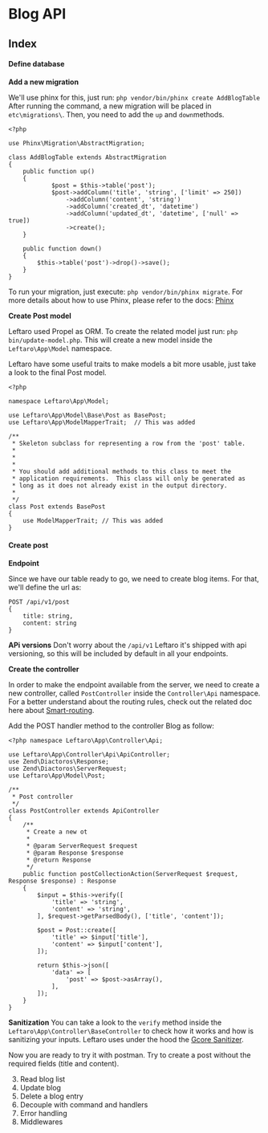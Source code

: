 Blog API
=============================

Index
--------------

#### Define database

**Add a new migration**

We'll use phinx for this, just run: `php vendor/bin/phinx create AddBlogTable`
After running the command, a new migration will be placed in `etc\migrations\`.
Then, you need to add the `up` and `down`methods.


    <?php
    
    use Phinx\Migration\AbstractMigration;
    
    class AddBlogTable extends AbstractMigration
    {
        public function up()
        {
                $post = $this->table('post');
                $post->addColumn('title', 'string', ['limit' => 250])
                    ->addColumn('content', 'string')
                    ->addColumn('created_dt', 'datetime')
                    ->addColumn('updated_dt', 'datetime', ['null' => true])
                    ->create();
        }
    
        public function down()
        {
            $this->table('post')->drop()->save();
        }
    }
    


To run your migration, just execute: `php vendor/bin/phinx migrate`.
For more details about how to use Phinx, please refer to the docs: [Phinx](http://docs.phinx.org/en/latest/migrations.html "Phinx")

**Create Post model**

Leftaro used Propel as ORM. To create the related model just run:
`php bin/update-model.php`. This will create a new model inside the `Leftaro\App\Model` namespace.

Leftaro have some useful traits to make models a bit more usable, just take a look to the final Post model.



    <?php
    
    namespace Leftaro\App\Model;
    
    use Leftaro\App\Model\Base\Post as BasePost;
    use Leftaro\App\ModelMapperTrait;  // This was added
    
    /**
     * Skeleton subclass for representing a row from the 'post' table.
     *
     *
     *
     * You should add additional methods to this class to meet the
     * application requirements.  This class will only be generated as
     * long as it does not already exist in the output directory.
     *
     */
    class Post extends BasePost
    {
    	use ModelMapperTrait; // This was added
    }


#### Create post

**Endpoint**

Since we have our table ready to go, we need to create blog items. For that, we'll define the url as: 

    POST /api/v1/post
    {
        title: string,
        content: string
    }

**APi versions**
Don't worry about the `/api/v1` Leftaro it's shipped with api versioning, so this will be included by default in all your endpoints.

**Create the controller**

In order to make the endpoint available from the server, we need to create a new controller, called `PostController` inside the `Controller\Api` namespace. 
For a better understand about the routing rules, check out the related doc here about [Smart-routing](https://github.com/gustavonecore/oss-leftaro/smart-routing.md "Smart-routing").

Add the POST handler method to the controller Blog as follow:



    <?php namespace Leftaro\App\Controller\Api;
    
    use Leftaro\App\Controller\Api\ApiController;
    use Zend\Diactoros\Response;
    use Zend\Diactoros\ServerRequest;
    use Leftaro\App\Model\Post;
	
    /**
     * Post controller
     */
    class PostController extends ApiController
    {
    	/**
    	 * Create a new ot
    	 *
    	 * @param ServerRequest $request
    	 * @param Response $response
    	 * @return Response
    	 */
    	public function postCollectionAction(ServerRequest $request, Response $response) : Response
    	{
    		$input = $this->verify([
    			'title' => 'string',
    			'content' => 'string',
    		], $request->getParsedBody(), ['title', 'content']);
    
    		$post = Post::create([
    			'title' => $input['title'],
    			'content' => $input['content'],
    		]);
    
    		return $this->json([
    			'data' => [
    				'post' => $post->asArray(),
    			],
    		]);
    	}
    }

**Sanitization**
You can take a look to the `verify` method inside the `Leftaro\App\Controller\BaseController` to check how it works and how is sanitizing your inputs. Leftaro uses under the hood the [Gcore Sanitizer](https://github.com/gustavonecore/sanitizer "Gcore Sanitizer").

Now you are ready to try it with postman. Try to create a post without the required fields (title and content).



3. Read blog list
4. Update blog
5. Delete a blog entry
6. Decouple with command and handlers
7. Error handling
9. Middlewares



